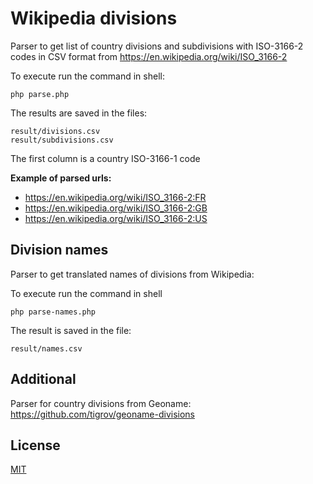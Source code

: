 Wikipedia divisions
=========

Parser to get list of country divisions and subdivisions with ISO-3166-2 codes in CSV format from https://en.wikipedia.org/wiki/ISO_3166-2

To execute run the command in shell: 

~~~
php parse.php
~~~

The results are saved in the files:

~~~
result/divisions.csv
result/subdivisions.csv
~~~

The first column is a country ISO-3166-1 code

**Example of parsed urls:**

* https://en.wikipedia.org/wiki/ISO_3166-2:FR
* https://en.wikipedia.org/wiki/ISO_3166-2:GB
* https://en.wikipedia.org/wiki/ISO_3166-2:US

Division names
--------------

Parser to get translated names of divisions from Wikipedia:

To execute run the command in shell

~~~
php parse-names.php
~~~

The result is saved in the file: 

~~~
result/names.csv
~~~

Additional
----------
Parser for country divisions from Geoname:  
https://github.com/tigrov/geoname-divisions


License
-------

[MIT](LICENSE)
